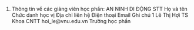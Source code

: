 1. Thông tin về các giảng viên học phần: AN NINH DI ĐỘNG
STT Họ và tên Chức danh học vị Địa chỉ liên hệ Điện thoại Email Ghi chú 1 Lê Thị Hợi TS Khoa CNTT hoi\_le\@vnu.edu.vn Trưởng học phần
